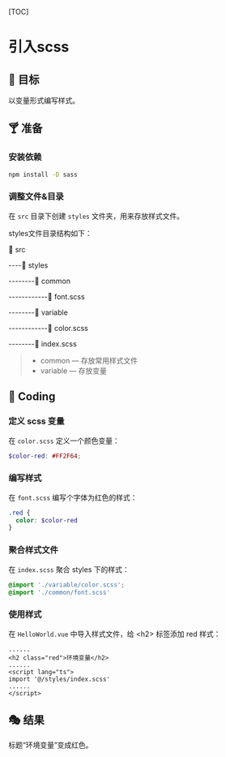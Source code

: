 [TOC]

# 引入scss

## 🎯 目标

以变量形式编写样式。

## 🍸 准备

### 安装依赖

```bash
npm install -D sass
```

### 调整文件&目录

在 `src` 目录下创建 `styles` 文件夹，用来存放样式文件。

styles文件目录结构如下：

📁 src

----📁 styles

--------📁 common

------------📄 font.scss

--------📁 variable

------------📄 color.scss

--------📄 index.scss

> - common — 存放常用样式文件
> - variable — 存放变量

## 🌈 Coding

### 定义 scss 变量

在 `color.scss` 定义一个颜色变量：

```scss
$color-red: #FF2F64;
```

### 编写样式

在 `font.scss` 编写个字体为红色的样式：

```scss
.red {
  color: $color-red
}
```

### 聚合样式文件

在 `index.scss` 聚合 styles 下的样式：

```scss
@import './variable/color.scss';
@import './common/font.scss'
```

### 使用样式

在 `HelloWorld.vue` 中导入样式文件，给 \<h2\> 标签添加 red 样式：

```vue
......
<h2 class="red">环境变量</h2>
......
<script lang="ts">
import '@/styles/index.scss'
......
</script>
```

## 🎭 结果

标题“环境变量”变成红色。
